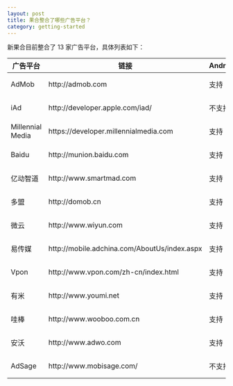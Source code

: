 ```yaml
---
layout: post
title: 果合整合了哪些广告平台？
category: getting-started
---
```


新果合目前整合了 13 家广告平台，具体列表如下：

<table>
	<thead>
		<tr>
			<th>广告平台</th>
			<th>链接</th>
			<th>Android</th>
			<th>iOS</th>
		</tr>
	</thead>
	<tbody>
		<tr>
			<td>AdMob</td>
			<td>http://admob.com</td>
			<td>支持</td>
			<td>支持</td>
		</tr>
		<tr>
			<td>iAd</td>
			<td>http://developer.apple.com/iad/</td>
			<td>不支持</td>
			<td>支持</td>
		</tr>
		<tr>
			<td>Millennial Media</td>
			<td>https://developer.millennialmedia.com</td>
			<td>支持</td>
			<td>支持</td>
		</tr>
		<tr>
			<td>Baidu</td>
			<td>http://munion.baidu.com</td>
			<td>支持</td>
			<td>支持</td>
		</tr>
		<tr>
			<td>亿动智道</td>
			<td>http://www.smartmad.com</td>
			<td>支持</td>
			<td>支持</td>
		</tr>
		<tr>
			<td>多盟</td>
			<td>http://domob.cn</td>
			<td>支持</td>
			<td>支持</td>
		</tr>
		<tr>
			<td>微云</td>
			<td>http://www.wiyun.com</td>
			<td>支持</td>
			<td>支持</td>
		</tr>
		<tr>
			<td>易传媒</td>
			<td>http://mobile.adchina.com/AboutUs/index.aspx</td>
			<td>支持</td>
			<td>支持</td>
		<tr>
			<td>Vpon</td>
			<td>http://www.vpon.com/zh-cn/index.html</td>
			<td>支持</td>
			<td>支持</td>
		</tr>
		<tr>
			<td>有米</td>
			<td>http://www.youmi.net</td>
			<td>支持</td>
			<td>支持</td>
		</tr>
		<tr>
			<td>哇棒</td>
			<td>http://www.wooboo.com.cn</td>
			<td>支持</td>
			<td>支持</td>
		</tr>
		<tr>
			<td>安沃</td>
			<td>http://www.adwo.com</td>
			<td>支持</td>
			<td>支持</td>
		</tr>
		<tr>
			<td>AdSage</td>
			<td>http://www.mobisage.com/</td>
			<td>不支持</td>
			<td>支持</td>
		</tr>
	</tbody>
</table>
		